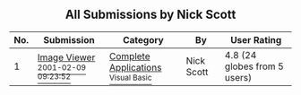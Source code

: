 ﻿<div align="center">

## All Submissions by Nick Scott

</div>

No.  | Submission | Category | By   | User Rating
---- | ---------- | -------- | ---- | -----------
1 | [Image Viewer<br /><sup>2001-02-09 09:23:52</sup>](https://github.com/Planet-Source-Code/nick-scott-image-viewer__1-15141) | [Complete Applications<br /><sup>Visual Basic</sup>](../ByCategory/complete-applications__1-27.md) | Nick Scott | 4.8 (24 globes from 5 users)
